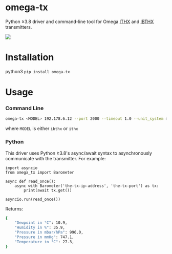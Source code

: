 # omega-tx

Python ≥3.8 driver and command-line tool for Omega [ITHX](https://www.omega.com/en-us/iiot-wireless/p/ITHX-SD-Series) and [IBTHX](https://www.omega.com/en-us/iiot-wireless/p/ibtx-ibthx) transmitters.

![](https://assets.omega.com/images/communication-and-connectivity/signal-conditioners-and-transmitters/signal-conditioners/ibtx_ibthx_l.jpg)


# Installation
python3
```pip install omega-tx```

# Usage

### Command Line
```bash
omega-tx <MODEL> 192.178.6.12 --port 2000 --timeout 1.0 --unit_system metric
```
where `MODEL` is either `ibthx` or `ithx`

### Python
This driver uses Python ≥3.8's async/await syntax to asynchronously communicate with the
transmitter. For example:


```python3
import asyncio
from omega_tx import Barometer

async def read_once():
    async with Barometer('the-tx-ip-address', 'the-tx-port') as tx:
        print(await tx.get())

asyncio.run(read_once())
```

Returns:
```bash
{
    "Dewpoint in °C": 10.9,
    "Humidity in %": 35.9,
    "Pressure in mbar/hPa": 996.0,
    "Pressure in mmHg": 747.1,
    "Temperature in °C": 27.3,
}
```